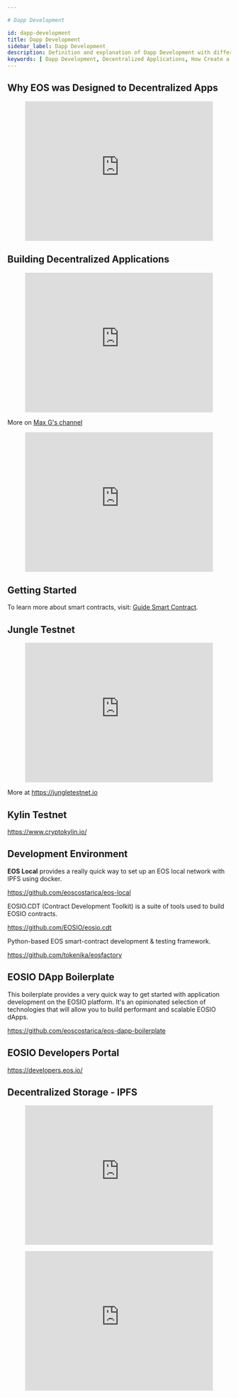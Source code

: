 ```yaml
---

# Dapp Development

id: dapp-development
title: Dapp Development
sidebar_label: Dapp Development
description: Definition and explanation of Dapp Development with different frameworks and tools.
keywords: [ Dapp Development, Decentralized Applications, How Create a Dapp, Blockchain Application Development, EOS, Web3, What is Dapp Development for]
---
```


## Why EOS was Designed to Decentralized Apps

<figure className="video_container">
  <iframe width="100%" height="315" src="https://www.youtube.com/embed/E3Tx2DseLGE" frameBorder="0" allowFullScreen loading="lazy"> </iframe>
</figure>

## Building Decentralized Applications

<figure className="video_container">
  <iframe width="100%" height="315" src="https://www.youtube.com/embed/J0SYv-GC3R0" frameBorder="0" allowFullScreen loading="lazy">
  </iframe>
</figure>

More on [Max G's channel](https://www.youtube.com/user/apexmaxable/videos)

<figure className="video_container">
  <iframe width="100%" height="315" src="https://www.youtube.com/embed/4OmQ7Ow9baI" frameBorder="0" allowFullScreen loading="lazy">
  </iframe>
</figure>

## Getting Started 

To learn more about smart contracts, visit: [Guide Smart Contract](https://docs.edenia.com/docs/blockchain-web3/eos-learn/smart-contract). 

## Jungle Testnet

<figure className="video_container">
  <iframe width="100%" height="315" src="https://www.youtube.com/embed/s3EM3Hw1S8I" frameBorder="0" allowFullScreen loading="lazy">
  </iframe>
</figure>

More at https://jungletestnet.io

## Kylin Testnet

https://www.cryptokylin.io/

## Development Environment

**EOS Local** provides a really quick way to set up an EOS local network with IPFS using docker.

https://github.com/eoscostarica/eos-local

EOSIO.CDT (Contract Development Toolkit) is a suite of tools used to build EOSIO contracts.

https://github.com/EOSIO/eosio.cdt 

Python-based EOS smart-contract development & testing framework.

https://github.com/tokenika/eosfactory

## EOSIO DApp Boilerplate

This boilerplate provides a very quick way to get started with application development on the EOSIO platform. It's an opinionated selection of technologies that will allow you to build performant and scalable EOSIO dApps.

https://github.com/eoscostarica/eos-dapp-boilerplate 

## EOSIO Developers Portal

https://developers.eos.io/

## Decentralized Storage - IPFS

<figure className="video_container">
  <iframe width="100%" height="315" src="https://www.youtube.com/embed/5Uj6uR3fp-U" frameBorder="0" allowFullScreen loading="lazy">
  </iframe>
</figure>

<figure className="video_container">
  <iframe width="100%" height="315" src="https://www.youtube.com/embed/HUVmypx9HGI" frameBorder="0" allowFullScreen loading="lazy">
  </iframe>
</figure>